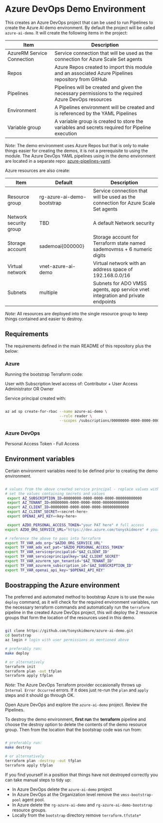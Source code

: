 # Azure DevOps Demo Environment

This creates an Azure DevOps project that can be used to run Pipelines to create the Azure AI demo environment.
By default the project will be called `azure-ai-demo`.  It will create the following items in the project:

| Item                       | Description                                                                                          |
|----------------------------|------------------------------------------------------------------------------------------------------|
| AzureRM Service Connection | Service connection that will be used as the connection for Azure Scale Set agents                    |
| Repos                      | Azure Repos created to import this module and an associated Azure Pipelines repository from GitHub   |
| Pipelines                  | Pipelines will be created and given the necessary permissions to the required Azure DevOps resources |
| Environment                | A Pipelines environment will be created and is referenced by the YAML Pipelines                      |
| Variable group             | A variable group is created to store the variables and secrets required for Pipeline execution       |

_Note:_
The demo environment uses Azure Repos but that is only to make things easier for creating the demos, it is not a prerequisite to using the module.
The Azure DevOps YAML pipelines using in the demo environment are located in a separate repo: [azure-pipelines-yaml](https://github.com/tonyskidmore/azure-pipelines-yaml).

Azure resources are also create:

| Item                   | Default                       | Description                                                                                          |
|------------------------|-------------------------------|------------------------------------------------------------------------------------------------------|
| Resource group         | rg-azure-ai-demo-bootstrap    | Service connection that will be used as the connection for Azure Scale Set agents                    |
| Network security group | TBD                           | A default Network security                                                                           |
| Storage account        | sademoai{000000}              | Storage account for Terraform state named sademovmss + 6 numeric digits                              |
| Virtual network        | vnet-azure-ai-demo            | Virtual network with an address space of 192.168.0.0/16                                              |
| Subnets                | multiple                      | Subnets for ADO VMSS agents, app service vnet integration and private endpoints                      |

_Note:_
All resources are deployed into the single resource group to keep things contained and easier to destroy.

## Requirements

The requirements defined in the main README of this repository plus the below:

### Azure
Running the bootstrap Terraform code:  

User with Subscription level access of:
Contributor + User Access Administrator
OR
Owner

Service principal created with:
````bash

az ad sp create-for-rbac --name azure-ai-demo \
                         --role reader \
                         --scopes /subscriptions/00000000-0000-0000-0000-000000000000

````

### Azure DevOps
Personal Access Token - Full Access


## Environment variables

Certain environment variables need to be defined prior to creating the demo environment.


````bash

# values from the above created service principal - replace values with your tenant, subscription and service principal values
# set the values containing secrets and values
 export AZ_SUBSCRIPTION_ID=00000000-0000-0000-0000-000000000000
 export AZ_TENANT_ID=00000000-0000-0000-0000-000000000000
 export AZ_CLIENT_ID=00000000-0000-0000-0000-000000000000
 export AZ_CLIENT_SECRET=<secret-here>
 export OPENAI_API_KEY=<key-here>

 export AZDO_PERSONAL_ACCESS_TOKEN="your PAT here" # full access
export AZDO_ORG_SERVICE_URL="https://dev.azure.com/tonyskidmore" # your organization

# reference the above to pass into Terraform
export TF_VAR_ado_org="$AZDO_ORG_SERVICE_URL"
export TF_VAR_ado_ext_pat="$AZDO_PERSONAL_ACCESS_TOKEN"
export TF_VAR_serviceprincipalid="$AZ_CLIENT_ID"
export TF_VAR_serviceprincipalkey="$AZ_CLIENT_SECRET"
export TF_VAR_azurerm_spn_tenantid="$AZ_TENANT_ID"
export TF_VAR_azurerm_subscription_id="$AZ_SUBSCRIPTION_ID"
export TF_VAR_openai_api_key="$OPENAI_API_KEY"

````

## Boostrapping the Azure environment

The preferred and automated method to bootstrap Azure is to use the `make deploy` command, as it will check for the required environment variables, run the necessary terraform commands and automatically run the `terraform` pipeline in the created Azure DevOps project, this will deploy the 2 resource groups that form the location of the resources used in this demo.

````bash

git clone https://github.com/tonyskidmore/azure-ai-demo.git
cd bootstrap
az login # login with user permissions as mentioned above

# preferably run:
make deploy

# or alternatively
terraform init
terraform plan -out tfplan
terraform apply tfplan

````

_Note:_
The Azure DevOps Terraform provider occasionally throws up `Internal Error Occurred` errors.
If it does just re-run the `plan` and `apply` steps and it should go through OK.

Open Azure DevOps and explore the `azure-ai-demo` project.  Review the Pipelines.

To destroy the demo environment, **first run** the **terraform** pipeline and choose the destroy option to delete the contents of the demo resource group.
Then from the location that the bootstrap code was run from:

````bash

# preferably run:
make destroy

# or alternatively
terraform plan -destroy -out tfplan
terraform apply tfplan

````

If you find yourself in a position that things have not destroyed correctly you can take manual steps to tidy up:

* In Azure DevOps delete the `azure-ai-demo` project
* In Azure DevOps at the Organization level remove the `vmss-bootstrap-pool` agent pool.
* In Azure delete the `rg-azure-ai-demo` and `rg-azure-ai-demo-bootstrap` resource groups.
* Locally from the `bootstrap` directory remove `terraform.tfstate*`

